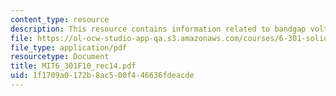 ```yaml
---
content_type: resource
description: This resource contains information related to bandgap voltage.
file: https://ol-ocw-studio-app-qa.s3.amazonaws.com/courses/6-301-solid-state-circuits-fall-2010/1f1709a0172b8ac500f446636fdeacde_MIT6_301F10_rec14.pdf
file_type: application/pdf
resourcetype: Document
title: MIT6_301F10_rec14.pdf
uid: 1f1709a0-172b-8ac5-00f4-46636fdeacde
---
```

